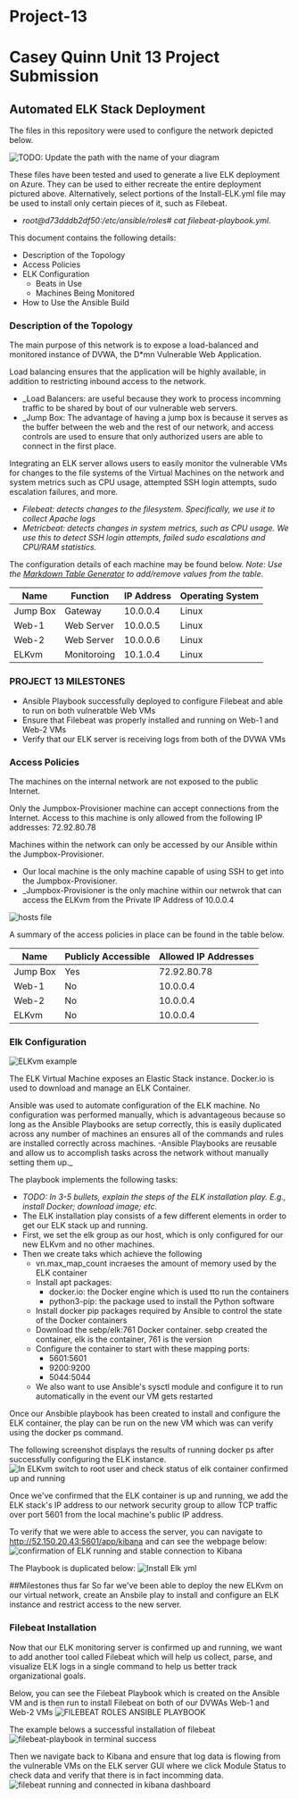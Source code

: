 # Project-13
# Casey Quinn Unit 13 Project Submission
## Automated ELK Stack Deployment

The files in this repository were used to configure the network depicted below.

![TODO: Update the path with the name of your diagram](Images/diagram_filename.png)

These files have been tested and used to generate a live ELK deployment on Azure. They can be used to either recreate the entire deployment pictured above. Alternatively, select portions of the Install-ELK.yml file may be used to install only certain pieces of it, such as Filebeat.

  - _root@d73dddb2df50:/etc/ansible/roles# cat filebeat-playbook.yml._

This document contains the following details:
- Description of the Topology
- Access Policies
- ELK Configuration
  - Beats in Use
  - Machines Being Monitored
- How to Use the Ansible Build


### Description of the Topology

The main purpose of this network is to expose a load-balanced and monitored instance of DVWA, the D*mn Vulnerable Web Application.

Load balancing ensures that the application will be highly available, in addition to restricting inbound access to the network.
- _Load Balancers: are useful because they work to process incomming traffic to be shared by bout of our vulnerable web servers.
- _Jump Box: The advantage of having a jump box is because it serves as the buffer between the web and the rest of our network, and access controls are used to ensure that only authorized users are able to connect in the first place. 

Integrating an ELK server allows users to easily monitor the vulnerable VMs for changes to the file systems of the Virtual Machines on the network and system metrics such as CPU usage, attempted SSH login attempts, sudo escalation failures, and more.
- _Filebeat: detects changes to the filesystem. Specifically, we use it to collect Apache logs_
- _Metricbeat: detects changes in system metrics, such as CPU usage. We use this to detect SSH login attempts, failed sudo escalations and CPU/RAM statistics._

The configuration details of each machine may be found below.
_Note: Use the [Markdown Table Generator](http://www.tablesgenerator.com/markdown_tables) to add/remove values from the table_.

| Name     | Function     | IP Address | Operating System |
|----------|--------------|------------|------------------|
| Jump Box | Gateway      | 10.0.0.4   | Linux            |
| Web-1    | Web Server   | 10.0.0.5   | Linux            |
| Web-2    | Web Server   | 10.0.0.6   | Linux            |
| ELKvm    | Monitoroing  | 10.1.0.4   | Linux            |

### PROJECT 13 MILESTONES
- Ansible Playbook successfully deployed to configure Filebeat and able to run on both vulneratble Web VMs
- Ensure that Filebeat was properly installed and running on Web-1 and Web-2 VMs
- Verify that our ELK server is receiving logs from both of the DVWA VMs

### Access Policies

The machines on the internal network are not exposed to the public Internet. 

Only the Jumpbox-Provisioner machine can accept connections from the Internet. Access to this machine is only allowed from the following IP addresses: 72.92.80.78

Machines within the network can only be accessed by our Ansible within the Jumpbox-Provisioner.
- Our local machine is the only machine capable of using SSH to get into the Jumpbox-Provisioner. 
- _Jumpbox-Provisioner is the only machine within our netwrok that can access the ELKvm from the Private IP Address of 10.0.0.4

![hosts file](https://user-images.githubusercontent.com/77703892/120907178-73967400-c62d-11eb-9a64-4dc81bd608d6.PNG)


A summary of the access policies in place can be found in the table below.

| Name     | Publicly Accessible | Allowed IP Addresses |
|----------|---------------------|----------------------|
| Jump Box | Yes                 |  72.92.80.78         |
| Web-1    | No                  |  10.0.0.4            |
| Web-2    | No                  |  10.0.0.4            |
| ELKvm    | No                  |  10.0.0.4            |

### Elk Configuration
![ELKvm example](https://user-images.githubusercontent.com/77703892/120906884-1ef1f980-c62b-11eb-835f-aa3673ccb711.PNG)

The ELK Virtual Machine exposes an Elastic Stack instance. Docker.io is used to download and manage an ELK Container. 

Ansible was used to automate configuration of the ELK machine. No configuration was performed manually, which is advantageous because so long as the Ansible Playbooks are setup correctly, this is easily duplicated across any number of machines an ensures all of the commands and rules are installed correctly across machines. 
-Ansible Playbooks are reusable and allow us to accomplish tasks across the network without manually setting them up._

The playbook implements the following tasks:
- _TODO: In 3-5 bullets, explain the steps of the ELK installation play. E.g., install Docker; download image; etc._
- The ELK installation play consists of a few different elements in order to get our ELK stack up and running. 
- First, we set the elk group as our host, which is only configured for our new ELKvm and no other machines.
- Then we create taks which achieve the following
    - vn.max_map_count incraeses the amount of memory used by the ELK container
    - Install apt packages:
        - docker.io: the Docker engine which is used tto run the containers
        - python3-pip: the package used to install the Python software
    - Install docker pip packages required by Ansible to control the state of the Docker containers
    - Download the sebp/elk:761 Docker container. sebp created the container, elk is the container, 761 is the version
    - Configure the container to start with these mapping ports:
        - 5601:5601
        - 9200:9200
        - 5044:5044
    - We also want to use Ansible's sysctl module and configure it to run automatically in the event our VM gets restarted

Once our Ansbible playbook has been created to install and configure the ELK container, the play can be run on the new VM which was can verify using the docker ps command.  

The following screenshot displays the results of running docker ps after successfully configuring the ELK instance.
![In ELKvm switch to root user and check status of elk container confirmed up and running](https://user-images.githubusercontent.com/77703892/120907061-8492b580-c62c-11eb-866b-d43099a085e7.PNG)

Once we've confirmed that the ELK container is up and running, we add the ELK stack's IP address to our network security group to allow TCP traffic over port 5601 from the local machine's public IP address. 

To verify that we were able to access the server, you can navigate to http://52.150.20.43:5601/app/kibana and can see the webpage below:
![confirmation of ELK running and stable connection to Kibana](https://user-images.githubusercontent.com/77703892/120907043-501ef980-c62c-11eb-938d-7096d5287878.PNG)

The Playbook is duplicated below:
![Install Elk yml](https://user-images.githubusercontent.com/77703892/120906926-6a0c0c80-c62b-11eb-9eed-cb0bf6f123fc.PNG)

##Milestones thus far
So far we've been able to deploy the new ELKvm on our virtual network, create an Ansbile play to install and configure an ELK instance and restrict access to the new server.

### Filebeat Installation
Now that our ELK monitoring server is confirmed up and running, we want to add another tool called Filebeat which will help us collect, parse, and visualize ELK logs in a single command to help us better track organizational goals. 

Below, you can see the Filebeat Playbook which is created on the Ansible VM and is then run to install Filebeat on both of our DVWAs Web-1 and Web-2 VMs
![FILEBEAT ROLES ANSIBLE PLAYBOOK](https://user-images.githubusercontent.com/77703892/120907229-d7b93800-c62d-11eb-8082-e9094de10c77.PNG)

The example belows a successful installation of filebeat
![filebeat-playbook in terminal success](https://user-images.githubusercontent.com/77703892/120907230-d7b93800-c62d-11eb-91e9-5f0ab2be98ee.PNG)

Then we navigate back to Kibana and ensure that log data is flowing from the vulnerable VMs on the ELK server GUI where we click Module Status to check data and verify that there is in fact incomming data.
![filebeat running and connected in kibana dashboard](https://user-images.githubusercontent.com/77703892/120907357-ad1baf00-c62e-11eb-83e7-db0afffd2f94.PNG)



